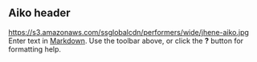 ## Aiko header
https://s3.amazonaws.com/ssglobalcdn/performers/wide/jhene-aiko.jpg
Enter text in [Markdown](http://daringfireball.net/projects/markdown/). Use the toolbar above, or click the **?** button for formatting help.
